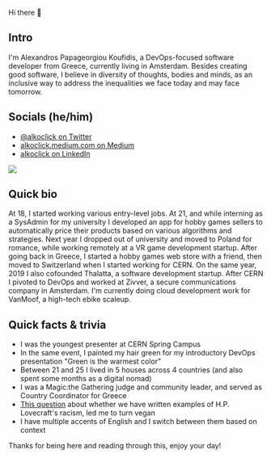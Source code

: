Hi there 👋

## Intro
I'm Alexandros Papageorgiou Koufidis, a DevOps-focused software developer from Greece, currently living in Amsterdam. Besides creating good software, I believe in diversity of thoughts, bodies and minds, as an inclusive way to address the inequalities we face today and may face tomorrow. 

## Socials (he/him)
- [@alkoclick on Twitter](https://twitter.com/alkoclick)
- [alkoclick.medium.com on Medium](https://alkoclick.medium.com/)
- [alkoclick on LinkedIn](https://www.linkedin.com/in/alkoclick/)

![](https://github-readme-stats.vercel.app/api?username=alkoclick&show_icons=true&theme=solarized-light)

## Quick bio
At 18, I started working various entry-level jobs. At 21, and while interning as a SysAdmin for my university I developed an app for hobby games sellers to automatically price their products based on various algorithms and strategies. Next year I dropped out of university and moved to Poland for romance, while working remotely at a VR game development startup. After going back in Greece, I started a hobby games web store with a friend, then moved to Switzerland when I started working for CERN. On the same year, 2019 I also cofounded Thalatta, a software development startup. After CERN I pivoted to DevOps and worked at Zivver, a secure communications company in Amsterdam. I'm currently doing cloud development work for VanMoof, a high-tech ebike scaleup.

## Quick facts & trivia
- I was the youngest presenter at CERN Spring Campus
- In the same event, I painted my hair green for my introductory DevOps presentation "Green is the warmest color"
- Between 21 and 25 I lived in 5 houses across 4 countries (and also spent some months as a digital nomad)
- I was a Magic:the Gathering judge and community leader, and served as Country Coordinator for Greece
- [This question](https://scifi.stackexchange.com/questions/226541/what-are-some-examples-of-lovecrafts-racism-in-his-published-short-stories) about whether we have written examples of H.P. Lovecraft's racism, led me to turn vegan
- I have multiple accents of English and I switch between them based on context

Thanks for being here and reading through this, enjoy your day!
